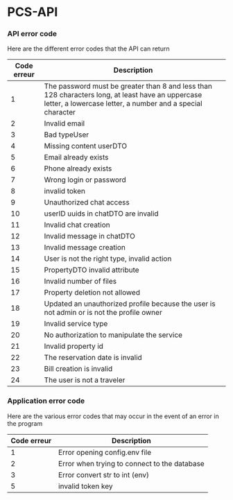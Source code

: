 # PCS-API

### API error code

Here are the different error codes that the API can return

| Code erreur | Description                                                                                                                                                    |
|-------------|----------------------------------------------------------------------------------------------------------------------------------------------------------------|
| 1           | The password must be greater than 8 and less than 128 characters long, at least have an uppercase letter, a lowercase letter, a number and a special character |
| 2           | Invalid email                                                                                                                                                  |
| 3           | Bad typeUser                                                                                                                                                   |
| 4           | Missing content userDTO                                                                                                                                        |
| 5           | Email already exists                                                                                                                                           |
| 6           | Phone already exists                                                                                                                                           |
| 7           | Wrong login or password                                                                                                                                        |
| 8           | invalid token                                                                                                                                                  |
| 9           | Unauthorized chat access                                                                                                                                       |
| 10          | userID uuids in chatDTO are invalid                                                                                                                            |
| 11          | Invalid chat creation                                                                                                                                          |
| 12          | Invalid message in chatDTO                                                                                                                                     |
| 13          | Invalid message creation                                                                                                                                       |
| 14          | User is not the right type, invalid action                                                                                                                     |
| 15          | PropertyDTO invalid attribute                                                                                                                                  |
| 16          | Invalid number of files                                                                                                                                        |
| 17          | Property deletion not allowed                                                                                                                                  |
| 18          | Updated an unauthorized profile because the user is not admin or is not the profile owner                                                                      |
| 19          | Invalid service type                                                                                                                                           |
| 20          | No authorization to manipulate the service                                                                                                                     |
| 21          | Invalid property id                                                                                                                                            |
| 22          | The reservation date is invalid                                                                                                                                |
| 23          | Bill creation is invalid                                                                                                                                       |
| 24          | The user is not a traveler                                                                                                                                     |


### Application error code

Here are the various error codes that may occur in the event of an error in the program

| Code erreur | Description                                  |
|-------------|----------------------------------------------|
| 1           | Error opening config.env file                |
| 2           | Error when trying to connect to the database |
| 3           | Error convert str to int (env)               |
| 5           | invalid token key                            |